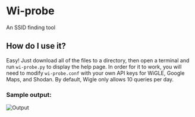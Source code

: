 # Wi-probe
An SSID finding tool

## How do I use it?
Easy!  Just download all of the files to a directory, then open a terminal and run `wi-probe.py` to display the help page.  In order for it to work, you will need to modify `wi-probe.conf` with your own API keys for WiGLE, Google Maps, and Shodan.  By default, Wigle only allows 10 queries per day.

### Sample output:
![Output](http://h4z.it/Image/78f16e_capture.png)
